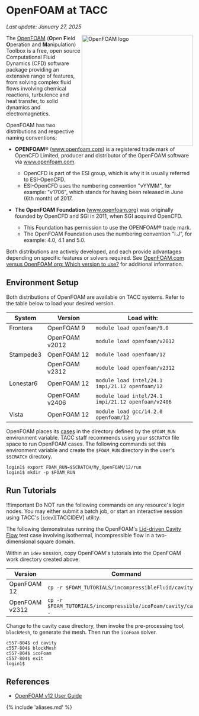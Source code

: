 # OpenFOAM at TACC
*Last update: January 27, 2025*

<!-- ![OpenFOAM logo](../imgs/openfoam-logo.png){ .align-right width="300" } -->
<img src="../imgs/openfoam-logo.png" width="300" alt="OpenFOAM logo" align="right">

The [OpenFOAM](https://www.openfoam.org) (**O**pen **F**ield **O**peration and **M**anipulation) Toolbox is a free, open source Computational Fluid Dynamics (CFD) software package providing an extensive range of features, from solving complex fluid flows involving chemical reactions, turbulence and heat transfer, to solid dynamics and electromagnetics.

OpenFOAM has two distributions and respective naming conventions: 

* **OPENFOAM**&reg; (<a href="http://www.openfoam.com">www.openfoam.com</a>) is a registered trade mark of OpenCFD Limited, producer and distributor of the OpenFOAM software via www.openfoam.com.

	* OpenCFD is part of the ESI group, which is why it is usually referred to ESI-OpenCFD.
	* ESI-OpenCFD uses the numbering convention "vYYMM", for example: "v1706", which stands for having been released in June (6th month) of 2017.

* **The OpenFOAM Foundation** (<a href="http://www.openfoam.org">www.openfoam.org</a>) was originally founded by OpenCFD and SGI in 2011, when SGI acquired OpenCFD. 

	* This Foundation has permission to use the OPENFOAM&reg; trade mark.
	* The OpenFOAM Foundation uses the numbering convention "I.J", for example: 4.0, 4.1 and 5.0.

Both distributions are actively developed, and each provide advantages depending on specific features or solvers required. See [OpenFOAM.com versus OpenFOAM.org: Which version to use?](https://www.cfd-online.com/Forums/openfoam/197150-openfoam-com-versus-openfoam-org-version-use.html) for additional information. 


## Environment Setup

Both distributions of OpenFOAM are available on TACC systems. Refer to the table below to load your desired version.

System      | Version             | Load with:
    --      | --                  | --
Frontera    | OpenFOAM 9          | `module load openfoam/9.0`
            | OpenFOAM v2012      | `module load openfoam/v2012`
Stampede3   | OpenFOAM 12         | `module load openfoam/12`
            | OpenFOAM v2312      | `module load openfoam/v2312`
Lonestar6   | OpenFOAM 12         | `module load intel/24.1 impi/21.12 openfoam/12`
            | OpenFOAM v2406      | `module load intel/24.1 impi/21.12 openfoam/v2406`
Vista       | OpenFOAM 12         | `module load gcc/14.2.0 openfoam/12`


OpenFOAM places its [cases](https://doc.cfd.direct/openfoam/user-guide-v12/cases) in the directory defined by the `$FOAM_RUN` environment variable. TACC staff recommends using your `$SCRATCH` file space to run OpenFOAM cases. The following commands set this environment variable and create the `$FOAM_RUN` directory in the user's `$SCRATCH` directory.

```cmd-line
login1$ export FOAM_RUN=$SCRATCH/My_OpenFOAM/12/run
login1$ mkdir -p $FOAM_RUN
```

## Run Tutorials

!!!important
	Do NOT run the following commands on any resource's login nodes. You may either submit a batch job, or start an interactive session using TACC's [`idev`][TACCIDEV]  utility.

The following demonstrates running the OpenFOAM's <a href="https://cfd.direct/openfoam/user-guide/v7-cavity/%23x5-40002.1">Lid-driven Cavity Flow</a> test case involving isothermal, incompressible flow in a two-dimensional square domain.

Within an `idev` session, copy OpenFOAM's tutorials into the OpenFOAM work directory created above:

Version        | Command
     --        | --
OpenFOAM 12    | `cp -r $FOAM_TUTORIALS/incompressibleFluid/cavity .`
OpenFOAM v2312 | `cp -r $FOAM_TUTORIALS/incompressible/icoFoam/cavity/cavity .`

Change to the cavity case directory, then invoke the pre-processing tool, `blockMesh`, to generate the mesh. Then run the `icoFoam` solver.

```cmd-line
c557-804$ cd cavity
c557-804$ blockMesh
c557-804$ icoFoam
c557-804$ exit
login1$
```

## References

* [OpenFOAM v12 User Guide](https://doc.cfd.direct/openfoam/user-guide-v12/)

{% include 'aliases.md' %}
